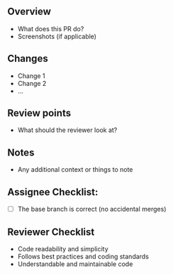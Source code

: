 <!--

PR Title Rules

- Use the same convention rules as the branch naming rules
- Take a look at this for your reference:
  https://www.conventionalcommits.org/en/v1.0.0/#summary

- Format: <type>(optional scope): <description>
- Kindly ask you to write the description with a lowercase letter

Example:
- feat: add user authentication system
- fix: resolve navigation bar overlap issue
- refactor: improve error handling in payment gateway
- test(API): increase coverage for user authentication tests

-->

## Overview

<!-- Describe the purpose of this PR. -->

- What does this PR do?
- Screenshots (if applicable)

## Changes

<!-- List the changes introduced by this PR. -->
<!-- Delete this section if not needed -->

- Change 1
- Change 2
- ...

## Review points

<!-- List the points you would like to be reviewed in detail and the points you are not confident about. -->
<!-- Delete this section if not needed -->

- What should the reviewer look at?

## Notes

<!-- List the points you would like to be reviewed in detail and the points you are not confident about. -->
<!-- Delete this section if not needed -->

- Any additional context or things to note

## Assignee Checklist:

<!-- Tick the checkboxes if you have done the following: -->

- [ ] The base branch is correct (no accidental merges)

## Reviewer Checklist

<!-- Tick the checkboxes if you have done the following: -->

- Code readability and simplicity
- Follows best practices and coding standards
- Understandable and maintainable code

